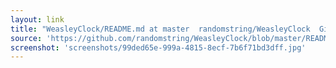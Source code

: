 ```yaml
---
layout: link
title: "WeasleyClock/README.md at master  randomstring/WeasleyClock  GitHub"
source: 'https://github.com/randomstring/WeasleyClock/blob/master/README.md'
screenshot: 'screenshots/99ded65e-999a-4815-8ecf-7b6f71bd3dff.jpg'
---
```


